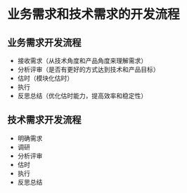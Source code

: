 # 业务需求和技术需求的开发流程

## 业务需求开发流程

* 接收需求（从技术角度和产品角度来理解需求）
* 分析评审（是否有更好的方式达到技术和产品目标）
* 估时（模块化估时）
* 执行
* 反思总结（优化估时能力，提高效率和稳定性）

## 技术需求开发流程

* 明确需求
* 调研
* 分析评审
* 估时
* 执行
* 反思总结